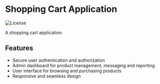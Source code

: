 # Shopping Cart Application

![License](https://img.shields.io/badge/license-MIT-blue.svg)

A shopping cart application

## Features

- Secure user authentication and authorization
- Admin dashboard for product management, messaging and reporting
- User interface for browsing and purchasing products
- Responsive and seamless design
